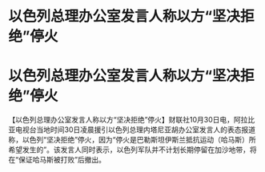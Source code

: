 # 以色列总理办公室发言人称以方“坚决拒绝”停火

# 以色列总理办公室发言人称以方“坚决拒绝”停火

【以色列总理办公室发言人称以方“坚决拒绝”停火】财联社10月30日电，阿拉比亚电视台当地时间30日凌晨援引以色列总理内塔尼亚胡办公室发言人的表态报道称，以色列“坚决拒绝”停火，因为“停火是巴勒斯坦伊斯兰抵抗运动（哈马斯）所希望发生的”。该发言人同时表示，以色列军队并不计划长期停留在加沙地带，将在“保证哈马斯被打败”后撤出。

